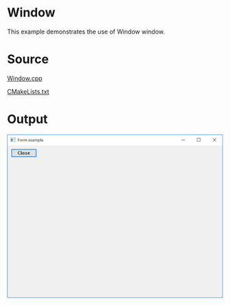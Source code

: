 # Window

This example demonstrates the use of Window window.

# Source

[Window.cpp](Window.cpp)

[CMakeLists.txt](CMakeLists.txt)

# Output

![Screenshot](../../../docs/Pictures/Window.png)
